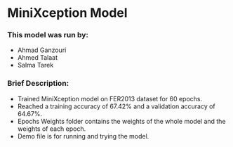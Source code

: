 # MiniXception Model

### This model was run by: 
- Ahmad Ganzouri
- Ahmed Talaat
- Salma Tarek

### Brief Description:
- Trained MiniXception model on FER2013 dataset for 60 epochs.
- Reached a training accuracy of 67.42% and a validation accuracy of 64.67%.
- Epochs Weights folder contains the weights of the whole model and the weights of each epoch.
- Demo file is for running and trying the model.

